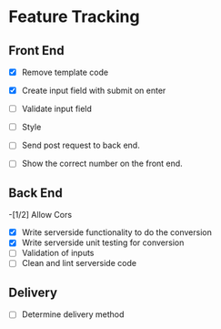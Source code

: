 # Feature Tracking
## Front End
 -[x] Remove template code
 -[x] Create input field with submit on enter
 -[ ] Validate input field
 -[ ] Style 
 -[ ] Send post request to back end.
 -[ ] Show the correct number on the front end.


 ## Back End
 -[1/2] Allow Cors
 -[x] Write serverside functionality to do the conversion
 -[x] Write serverside unit testing for conversion
 -[ ] Validation of inputs
 -[ ] Clean and lint serverside code

## Delivery
 -[ ] Determine delivery method